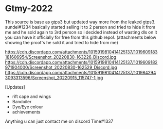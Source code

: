 # Gtmy-2022

This source is base as gtps3 but updated way more from the leaked gtps3. sundei#1234 basically started selling it to 2 person and tried to hide it from me and he sold again to 3rd person so i decided instead of wasting dls on it you can have it officially for free from this github repo!. (attachments below showing the proof's he sold it and tried to hide from me)

https://cdn.discordapp.com/attachments/1015919810414125137/1019609183181606954/Screenshot_20220830-163226_Discord.jpg
https://cdn.discordapp.com/attachments/1015919810414125137/1019609182971904000/Screenshot_20220830-162529_Discord.jpg
https://cdn.discordapp.com/attachments/1015919810414125137/1019842943093313596/Screenshot_20220915_115747-1.jpg


[Updates]
- rift cape and wings
- Bandoiler
- Dye/Eye colour
- achievements

Anything u can just contact me on discord Time#1337
